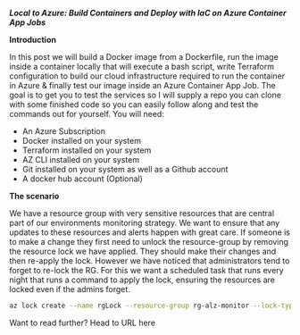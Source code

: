 ***Local to Azure: Build Containers and Deploy with IaC on Azure Container App Jobs***

**Introduction**

In this post we will build a Docker image from a Dockerfile, run the image inside a container locally that will execute a bash script, write Terraform configuration to build our cloud infrastructure required to run the container in Azure & finally test our image inside an Azure Container App Job. 
The goal is to get you to test the services so I will supply a repo you can clone with some finished code so you can easily follow along and test the commands out for yourself. You will need: 
- An Azure Subscription
- Docker installed on your system
- Terraform installed on your system
- AZ CLI installed on your system
- Git installed on your system as well as a Github account
- A docker hub account (Optional) 

**The scenario**

We have a resource group with very sensitive resources that are central part of our environments monitoring strategy. We want to ensure that any updates to these resources and alerts happen with great care. If someone is to make a change they first need to unlock the resource-group by removing the resource lock we have applied. 
They should make their changes and then re-apply the lock. However we have noticed that administrators tend to forget to re-lock the RG. For this we want a scheduled task that runs every night that runs a command to apply the lock, ensuring the resources are locked even if the admins forget. 

```bash
az lock create --name rgLock --resource-group rg-alz-monitor --lock-type ReadOnly
```

Want to read further? Head to URL here

